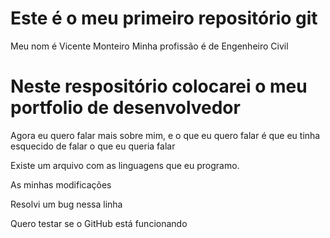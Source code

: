 # Este é o meu primeiro repositório git
Meu nom é Vicente Monteiro
Minha profissão é de Engenheiro Civil

# Neste respositório colocarei o meu portfolio de desenvolvedor

Agora eu quero falar mais sobre mim, e o que eu quero falar é que
eu tinha esquecido de falar o que eu queria falar

Existe um arquivo com as linguagens que eu programo.

As minhas modificações

Resolvi um bug nessa linha

Quero testar se o GitHub está funcionando